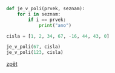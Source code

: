```python
def je_v_poli(prvek, seznam):
    for i in seznam:
        if i == prvek:
            print("ano")

cisla = [1, 2, 34, 67, -16, 44, 43, 0]

je_v_poli(67, cisla)
je_v_poli(123, cisla)
```

[zpět](../../programovani_uvod.md#úkol-5-8)